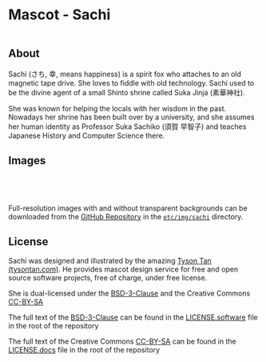# Mascot - Sachi

```{image} ../contrib/img/sachi/electrichearts_20211013A_sachi_trans.png
```

## About

Sachi (さち, 幸, means happiness) is a spirit fox who attaches to an old magnetic tape drive. She loves to fiddle with old technology. Sachi used to be the divine agent of a small Shinto shrine called Suka Jinja (素華神社).

She was known for helping the locals with her wisdom in the past. Nowadays her shrine has been built over by a university, and she assumes her human identity as Professor Suka Sachiko (須賀 早智子) and teaches Japanese History and Computer Science there.

## Images

```{image} ../contrib/img/sachi/electrichearts_20220323A_sachi_text_crop.png
```

```{image} ../contrib/img/sachi/electrichearts_20211013A_sachi.png
```

```{image} ../contrib/img/sachi/electrichearts_20220323A_sachi.png
```

```{image} ../contrib/img/sachi/electrichearts_20220325A_sachi_yellow.png
```

Full-resolution images with and without transparent backgrounds can be downloaded from the [GitHub Repository](https://github.com/lethalbit/squishy/tree/main/) in the [`etc/img/sachi`](https://github.com/lethalbit/squishy/tree/main/contrib/img/sachi) directory.

## License

Sachi was designed and illustrated by the amazing [Tyson Tan (tysontan.com)](https://tysontan.com). He provides mascot design service for free and open source software projects, free of charge, under free license.

She is dual-licensed under the [BSD-3-Clause](https://spdx.org/licenses/BSD-3-Clause.html) and the Creative Commons [CC-BY-SA](https://creativecommons.org/licenses/by-sa/2.0/)

The full text of the [BSD-3-Clause](https://spdx.org/licenses/BSD-3-Clause.html) can be found in the [LICENSE.software](https://github.com/lethalbit/squishy/tree/main/LICENSE.software) file in the root of the repository

The full text of the Creative Commons [CC-BY-SA](https://creativecommons.org/licenses/by-sa/2.0/) can be found in the [LICENSE.docs](https://github.com/lethalbit/squishy/tree/main/LICENSE.docs) file in the root of the repository
